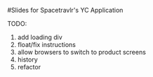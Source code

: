 #Slides for Spacetravlr's YC Application

TODO:

 1. add loading div
 2. float/fix instructions
 3. allow browsers to switch to product screens
 4. history
 5. refactor
